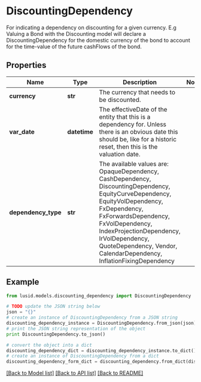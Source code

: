 # DiscountingDependency

For indicating a dependency on discounting for a given currency.  E.g Valuing a Bond with the Discounting model will declare a DiscountingDependency  for the domestic currency of the bond to account for the time-value of the future cashFlows of the bond.

## Properties
Name | Type | Description | Notes
------------ | ------------- | ------------- | -------------
**currency** | **str** | The currency that needs to be discounted. | 
**var_date** | **datetime** | The effectiveDate of the entity that this is a dependency for.  Unless there is an obvious date this should be, like for a historic reset, then this is the valuation date. | 
**dependency_type** | **str** | The available values are: OpaqueDependency, CashDependency, DiscountingDependency, EquityCurveDependency, EquityVolDependency, FxDependency, FxForwardsDependency, FxVolDependency, IndexProjectionDependency, IrVolDependency, QuoteDependency, Vendor, CalendarDependency, InflationFixingDependency | 

## Example

```python
from lusid.models.discounting_dependency import DiscountingDependency

# TODO update the JSON string below
json = "{}"
# create an instance of DiscountingDependency from a JSON string
discounting_dependency_instance = DiscountingDependency.from_json(json)
# print the JSON string representation of the object
print DiscountingDependency.to_json()

# convert the object into a dict
discounting_dependency_dict = discounting_dependency_instance.to_dict()
# create an instance of DiscountingDependency from a dict
discounting_dependency_form_dict = discounting_dependency.from_dict(discounting_dependency_dict)
```
[[Back to Model list]](../README.md#documentation-for-models) [[Back to API list]](../README.md#documentation-for-api-endpoints) [[Back to README]](../README.md)


